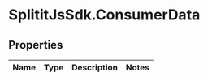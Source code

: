 # SplititJsSdk.ConsumerData

## Properties

Name | Type | Description | Notes
------------ | ------------- | ------------- | -------------


